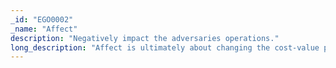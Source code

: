 ```yaml
---
_id: "EGO0002"
_name: "Affect"
description: "Negatively impact the adversaries operations."
long_description: "Affect is ultimately about changing the cost-value proposition in cyber operations for the adversary. The defender may want to increase the adversary’s cost to operate or drive down the value they derive from their operations. For example, the defender can negatively impact the adversary’s on-network operations to drive up the resource cost of doing operations by slowing down or selectively resetting connections to impact exfiltration. This type of activity increases the adversary’s time on target and wastes their resources. To drive down the value of stolen data, a defender could provide an adversary deliberately conflicting information. Providing such information requires an adversary to either choose to believe one piece of data over another, disregard both, collect more data, or continue with uncertainty. <br><br>All these options increase operational costs and decrease the value of collected data. Engage defines three approaches to make progress towards the Affect goal.<br><br>Prevent, focuses on setting up mitigations that stop some portion of an adversary’s operation’s from even starting.<br><br>Direct, attempts to maneuver an adversary into a better position for the defender.<br><br>Disrupt, seeks to cause problems in an adversary’s operations."
---
```

